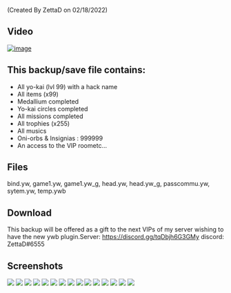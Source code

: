 (Created By ZettaD on 02/18/2022)

## Video
[![image](https://user-images.githubusercontent.com/42093520/154795589-d3a081a7-7f9c-4bdb-9cfe-36ead194fd2c.png)](https://youtu.be/j4nzBmYYehk)


## This backup/save file contains:
- All yo-kai (lvl 99) with a hack name
- All items (x99)
- Medallium completed
- Yo-kai circles completed
- All missions completed
- All trophies (x255)
- All musics
- Oni-orbs & Insignias : 999999
- An access to the VIP roometc...

## Files
bind.yw, game1.yw, game1.yw_g, head.yw, head.yw_g, passcommu.yw, sytem.yw, temp.ywb

## Download
This backup will be offered as a gift to the next VIPs of my server wishing to have the new ywb plugin.Server: https://discord.gg/tqDbjh6G3GMy discord: ZettaD#6555

## Screenshots
![](https://preview.redd.it/u5738pm1cri81.png?width=400&format=png&auto=webp&s=b858cb4c75418f87d6467fcc6ec2f47a21660094)
![](https://preview.redd.it/vonjbv92cri81.png?width=320&format=png&auto=webp&s=31f4b039fa02db86082b302d5cb9412b51f59193)
![](https://preview.redd.it/e52uq3i4cri81.png?width=320&format=png&auto=webp&s=5db89b4aa4bf795c01576123ddd5b1561fb8f047)
![](https://preview.redd.it/sei58eh6cri81.png?width=320&format=png&auto=webp&s=c8d06ef72dc5166793eb8e6f52d31cb727ab7433)
![](https://preview.redd.it/t7hooib7cri81.png?width=320&format=png&auto=webp&s=8c7c9d28fbae3663673aa17873658d7bfd537666)
![](https://preview.redd.it/d9vigrvacri81.png?width=320&format=png&auto=webp&s=11e5e3767a6129dfb8f5ea5bc9751c83bf64ae5b)
![](https://preview.redd.it/p7kio9pccri81.png?width=320&format=png&auto=webp&s=427eb38d307ba24bc3448fdbc6c86508450b2dee)
![](https://preview.redd.it/njak3gsdcri81.png?width=320&format=png&auto=webp&s=2f5746e6003b91a8354d41d45a124cdf79bf5d1e)
![](https://preview.redd.it/179r4k9fcri81.png?width=320&format=png&auto=webp&s=0d775678a4d953802a055ca483dca2488bf1d311)
![](https://preview.redd.it/4n8gj0yfcri81.png?width=320&format=png&auto=webp&s=0c2bae4d5b5c67669d0feb7de48d2bf63fe31824)
![](https://preview.redd.it/j6w8g38hcri81.png?width=400&format=png&auto=webp&s=24b7897edeb300f7461aec7954342b46faeca66c)
![](https://preview.redd.it/2khzl00jcri81.png?width=400&format=png&auto=webp&s=99e9fd4a0c9d8193f3b9c922ed5b4c75d635e897)
![](https://preview.redd.it/js4669tjcri81.png?width=400&format=png&auto=webp&s=89b8ae16b1c04b2a16b2ffc15e8c104fe48c0795)
![](https://preview.redd.it/fxj7n2jkcri81.png?width=400&format=png&auto=webp&s=b073af25ca8b0e4f09e7f7d1304ffc00d644e462)
![](https://preview.redd.it/o52b628lcri81.png?width=400&format=png&auto=webp&s=856770b3ec57ab38b30a21ee1b6c97a1419c143f)
